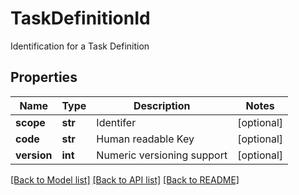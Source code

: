 # TaskDefinitionId

Identification for a Task Definition

## Properties
Name | Type | Description | Notes
------------ | ------------- | ------------- | -------------
**scope** | **str** | Identifer | [optional] 
**code** | **str** | Human readable Key | [optional] 
**version** | **int** | Numeric versioning support | [optional] 

[[Back to Model list]](../README.md#documentation-for-models) [[Back to API list]](../README.md#documentation-for-api-endpoints) [[Back to README]](../README.md)



